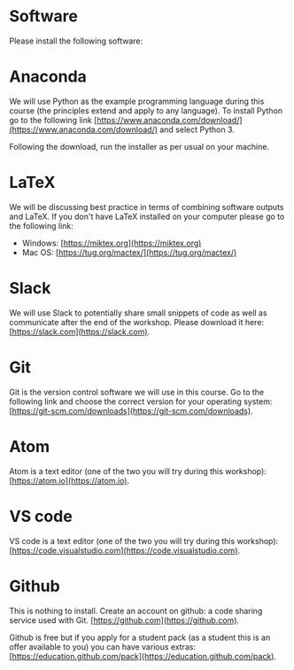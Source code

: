 # Software

Please install the following software:

# Anaconda

We will use Python as the example programming language during this course (the
principles extend and apply to any language). To install Python go to the
following link
[https://www.anaconda.com/download/](https://www.anaconda.com/download/) and
select Python 3.

Following the download, run the installer as per usual on your machine.

# LaTeX

We will be discussing best practice in terms of combining software outputs and
LaTeX. If you don't have LaTeX installed on your computer please go to the
following link:

- Windows: [https://miktex.org](https://miktex.org)
- Mac OS: [https://tug.org/mactex/](https://tug.org/mactex/)

# Slack

We will use Slack to potentially share small snippets of code as well as
communicate after the end of the workshop. Please download it here:
[https://slack.com](https://slack.com).

# Git

Git is the version control software we will use in this course. Go to the
following link and choose the correct version for your operating system:
[https://git-scm.com/downloads](https://git-scm.com/downloads).

# Atom

Atom is a text editor (one of the two you will try during this workshop):
[https://atom.io](https://atom.io).

# VS code

VS code is a text editor (one of the two you will try during this workshop):
[https://code.visualstudio.com](https://code.visualstudio.com).

# Github

This is nothing to install. Create an account on github: a code sharing service
used with Git. [https://github.com](https://github.com).

Github is free but if you apply for a student pack (as a student this is an
offer available to you) you can have various extras:
[https://education.github.com/pack](https://education.github.com/pack).
